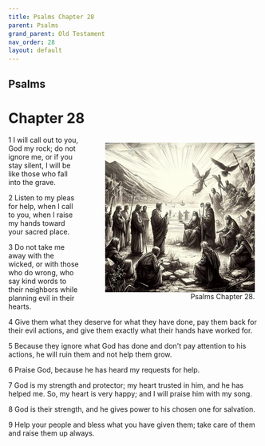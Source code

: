 ```yaml
---
title: Psalms Chapter 28
parent: Psalms
grand_parent: Old Testament
nav_order: 28
layout: default
---
```


## Psalms

# Chapter 28

<figure style="float: right; margin-right: 10px;">
    <img src="/assets/Image/Psalms/500/28.jpg" alt="Psalms Chapter 28" style="width: 300px; height: 300px; float: right;padding-left: 10px;"/>
    <figcaption style="clear: both;text-align: right;">Psalms Chapter 28.</figcaption>
</figure>
1 I will call out to you, God my rock; do not ignore me, or if you stay silent, I will be like those who fall into the grave.

2 Listen to my pleas for help, when I call to you, when I raise my hands toward your sacred place.

3 Do not take me away with the wicked, or with those who do wrong, who say kind words to their neighbors while planning evil in their hearts.

4 Give them what they deserve for what they have done, pay them back for their evil actions, and give them exactly what their hands have worked for.

5 Because they ignore what God has done and don't pay attention to his actions, he will ruin them and not help them grow.

6 Praise God, because he has heard my requests for help.

7 God is my strength and protector; my heart trusted in him, and he has helped me. So, my heart is very happy; and I will praise him with my song.

8 God is their strength, and he gives power to his chosen one for salvation.

9 Help your people and bless what you have given them; take care of them and raise them up always.


